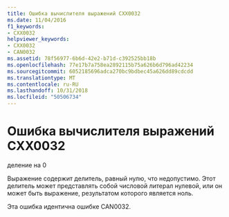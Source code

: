 ```yaml
---
title: Ошибка вычислителя выражений CXX0032
ms.date: 11/04/2016
f1_keywords:
- CXX0032
helpviewer_keywords:
- CXX0032
- CAN0032
ms.assetid: 78f56977-6b6d-42e2-b71d-c392525bb18b
ms.openlocfilehash: 77e17b7a758ea2892115b75a626b6d796ad42234
ms.sourcegitcommit: 6052185696adca270bc9bdbec45a626dd89cdcdd
ms.translationtype: MT
ms.contentlocale: ru-RU
ms.lasthandoff: 10/31/2018
ms.locfileid: "50506734"
---
```

# <a name="expression-evaluator-error-cxx0032"></a>Ошибка вычислителя выражений CXX0032

деление на 0

Выражение содержит делитель, равный нулю, что недопустимо. Этот делитель может представлять собой числовой литерал нулевой, или он может быть выражение, результатом которого является ноль.

Эта ошибка идентична ошибке CAN0032.